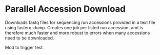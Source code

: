 # Parallel Accession Download

Downloads fastq files for sequencing run accessions provided in a text file
using fasterq-dump. Creates one job per listed run accession, and is therefore
much faster and more robust to errors when many accessions need to be
downloaded.

Mod to trigger test.
